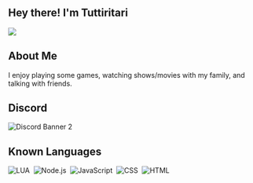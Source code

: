 ## Hey there! I'm Tuttiritari
![](https://komarev.com/ghpvc/?username=Tuttiritari&color=1bd295)

## About Me
I enjoy playing some games, watching shows/movies with my family, and talking with friends.<br>

## Discord

![Discord Banner 2](https://discordapp.com/api/guilds/1035655390932762664/widget.png?style=banner2)

## Known Languages

![LUA](https://img.shields.io/badge/-Lua-333333?style=flat&logo=lua)&nbsp;
![Node.js](https://img.shields.io/badge/-Node.js-333333?style=flat&logo=node.js)&nbsp;
![JavaScript](https://img.shields.io/badge/-JavaScript-333333?style=flat&logo=javascript)&nbsp;
![CSS](https://img.shields.io/badge/-CSS-333333?style=flat&logo=CSS3&logoColor=1572B6)&nbsp;
![HTML](https://img.shields.io/badge/-HTML-333333?style=flat&logo=HTML5)&nbsp;
